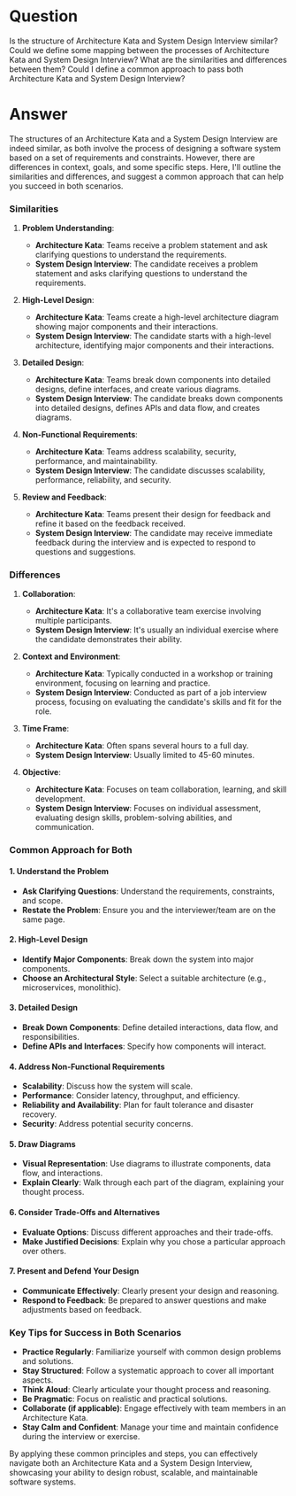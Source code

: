 # Question

Is the structure of Architecture Kata and System Design Interview similar? Could we define some mapping between the processes of Architecture Kata and System Design Interview? What are the similarities and differences between them? Could I define a common approach to pass both Architecture Kata and System Design Interview?

# Answer

The structures of an Architecture Kata and a System Design Interview are indeed similar, as both involve the process of designing a software system based on a set of requirements and constraints. However, there are differences in context, goals, and some specific steps. Here, I'll outline the similarities and differences, and suggest a common approach that can help you succeed in both scenarios.

### Similarities
1. **Problem Understanding**:
   - **Architecture Kata**: Teams receive a problem statement and ask clarifying questions to understand the requirements.
   - **System Design Interview**: The candidate receives a problem statement and asks clarifying questions to understand the requirements.

2. **High-Level Design**:
   - **Architecture Kata**: Teams create a high-level architecture diagram showing major components and their interactions.
   - **System Design Interview**: The candidate starts with a high-level architecture, identifying major components and their interactions.

3. **Detailed Design**:
   - **Architecture Kata**: Teams break down components into detailed designs, define interfaces, and create various diagrams.
   - **System Design Interview**: The candidate breaks down components into detailed designs, defines APIs and data flow, and creates diagrams.

4. **Non-Functional Requirements**:
   - **Architecture Kata**: Teams address scalability, security, performance, and maintainability.
   - **System Design Interview**: The candidate discusses scalability, performance, reliability, and security.

5. **Review and Feedback**:
   - **Architecture Kata**: Teams present their design for feedback and refine it based on the feedback received.
   - **System Design Interview**: The candidate may receive immediate feedback during the interview and is expected to respond to questions and suggestions.

### Differences
1. **Collaboration**:
   - **Architecture Kata**: It's a collaborative team exercise involving multiple participants.
   - **System Design Interview**: It's usually an individual exercise where the candidate demonstrates their ability.

2. **Context and Environment**:
   - **Architecture Kata**: Typically conducted in a workshop or training environment, focusing on learning and practice.
   - **System Design Interview**: Conducted as part of a job interview process, focusing on evaluating the candidate's skills and fit for the role.

3. **Time Frame**:
   - **Architecture Kata**: Often spans several hours to a full day.
   - **System Design Interview**: Usually limited to 45-60 minutes.

4. **Objective**:
   - **Architecture Kata**: Focuses on team collaboration, learning, and skill development.
   - **System Design Interview**: Focuses on individual assessment, evaluating design skills, problem-solving abilities, and communication.

### Common Approach for Both

#### 1. **Understand the Problem**
   - **Ask Clarifying Questions**: Understand the requirements, constraints, and scope.
   - **Restate the Problem**: Ensure you and the interviewer/team are on the same page.

#### 2. **High-Level Design**
   - **Identify Major Components**: Break down the system into major components.
   - **Choose an Architectural Style**: Select a suitable architecture (e.g., microservices, monolithic).

#### 3. **Detailed Design**
   - **Break Down Components**: Define detailed interactions, data flow, and responsibilities.
   - **Define APIs and Interfaces**: Specify how components will interact.

#### 4. **Address Non-Functional Requirements**
   - **Scalability**: Discuss how the system will scale.
   - **Performance**: Consider latency, throughput, and efficiency.
   - **Reliability and Availability**: Plan for fault tolerance and disaster recovery.
   - **Security**: Address potential security concerns.

#### 5. **Draw Diagrams**
   - **Visual Representation**: Use diagrams to illustrate components, data flow, and interactions.
   - **Explain Clearly**: Walk through each part of the diagram, explaining your thought process.

#### 6. **Consider Trade-Offs and Alternatives**
   - **Evaluate Options**: Discuss different approaches and their trade-offs.
   - **Make Justified Decisions**: Explain why you chose a particular approach over others.

#### 7. **Present and Defend Your Design**
   - **Communicate Effectively**: Clearly present your design and reasoning.
   - **Respond to Feedback**: Be prepared to answer questions and make adjustments based on feedback.

### Key Tips for Success in Both Scenarios

- **Practice Regularly**: Familiarize yourself with common design problems and solutions.
- **Stay Structured**: Follow a systematic approach to cover all important aspects.
- **Think Aloud**: Clearly articulate your thought process and reasoning.
- **Be Pragmatic**: Focus on realistic and practical solutions.
- **Collaborate (if applicable)**: Engage effectively with team members in an Architecture Kata.
- **Stay Calm and Confident**: Manage your time and maintain confidence during the interview or exercise.

By applying these common principles and steps, you can effectively navigate both an Architecture Kata and a System Design Interview, showcasing your ability to design robust, scalable, and maintainable software systems.